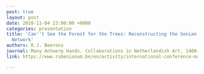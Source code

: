 ```yaml
---
post: true
layout: post
date: 2018-11-04 23:00:00 +0000
categories: presentation
title: 'Can''t See the Forest for the Trees: Reconstructing the Sonian Forest Painters''
  Network'
authors: R.J. Beerens
journal: Many Antwerp Hands. Collaborations in Netherlandish Art, 1400–1750
link: https://www.rubenianum.be/en/activity/international-conference-many-antwerp-hands

---
```

